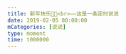 ```yaml
---
title: 新年快乐🎉🎉<br>——这是一条定时说说
date: 2019-02-05 00:00:00
mCategories: [说说]
type: moment
time: t000000
---
```


<div id="pics-20190205000000"></div>

<script src="/lib/moment/pics.js"></script>
<script>
var data = [
    {"link": "2019-02-05_000000.gif", "type": "shuoshuo"}
];
picsRender(data, "pics-20190205000000");
</script>
